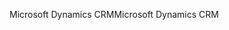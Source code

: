 <span data-ttu-id="e65e9-101">Microsoft Dynamics CRM</span><span class="sxs-lookup"><span data-stu-id="e65e9-101">Microsoft Dynamics CRM</span></span>